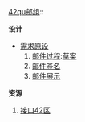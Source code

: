[42qu邮组](OverView.md)::

**设计**
  * [需求原设](DefineRequirement.md)
    1. [邮件过程](MailProcess.md):[草案](PyMailSourceDraft.md)
    1. [邮件签名](MailSignature.md)
    1. [邮件展示](MailDisplay.md)

**资源**
  1. [接口42区](Interface42qu.md)
